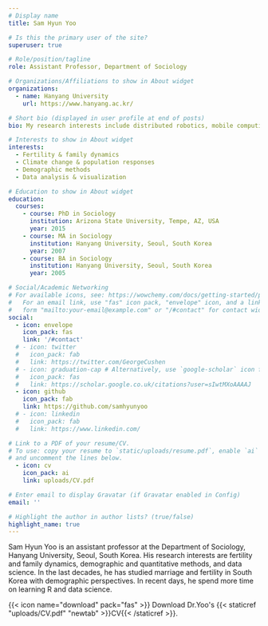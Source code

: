 ```yaml
---
# Display name
title: Sam Hyun Yoo

# Is this the primary user of the site?
superuser: true

# Role/position/tagline
role: Assistant Professor, Department of Sociology

# Organizations/Affiliations to show in About widget
organizations:
  - name: Hanyang University
    url: https://www.hanyang.ac.kr/

# Short bio (displayed in user profile at end of posts)
bio: My research interests include distributed robotics, mobile computing and programmable matter.

# Interests to show in About widget
interests:
  - Fertility & family dynamics
  - Climate change & population responses 
  - Demographic methods
  - Data analysis & visualization

# Education to show in About widget
education:
  courses:
    - course: PhD in Sociology 
      institution: Arizona State University, Tempe, AZ, USA
      year: 2015
    - course: MA in Sociology 
      institution: Hanyang University, Seoul, South Korea
      year: 2007
    - course: BA in Sociology 
      institution: Hanyang University, Seoul, South Korea
      year: 2005

# Social/Academic Networking
# For available icons, see: https://wowchemy.com/docs/getting-started/page-builder/#icons
#   For an email link, use "fas" icon pack, "envelope" icon, and a link in the
#   form "mailto:your-email@example.com" or "/#contact" for contact widget.
social:
  - icon: envelope
    icon_pack: fas
    link: '/#contact'
  # - icon: twitter
  #   icon_pack: fab
  #   link: https://twitter.com/GeorgeCushen
  # - icon: graduation-cap # Alternatively, use `google-scholar` icon from `ai` icon pack
  #   icon_pack: fas
  #   link: https://scholar.google.co.uk/citations?user=sIwtMXoAAAAJ
  - icon: github
    icon_pack: fab
    link: https://github.com/samhyunyoo
  # - icon: linkedin
  #   icon_pack: fab
  #   link: https://www.linkedin.com/

# Link to a PDF of your resume/CV.
# To use: copy your resume to `static/uploads/resume.pdf`, enable `ai` icons in `params.toml`,
# and uncomment the lines below.
  - icon: cv
    icon_pack: ai
    link: uploads/CV.pdf

# Enter email to display Gravatar (if Gravatar enabled in Config)
email: ''

# Highlight the author in author lists? (true/false)
highlight_name: true
---
```


Sam Hyun Yoo is an assistant professor at the Department of Sociology, Hanyang University, Seoul, South Korea. His research interests are fertility and family dynamics, demographic and quantitative methods, and data science. In the last decades, he has studied marriage and fertility in South Korea with demographic perspectives. In recent days, he spend more time on learning R and data science.

{{< icon name="download" pack="fas" >}} Download Dr.Yoo's {{< staticref "uploads/CV.pdf" "newtab" >}}CV{{< /staticref >}}.
